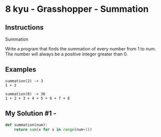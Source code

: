# 8 kyu - Grasshopper - Summation
## Instructions
Summation

Write a program that finds the summation of every number from 1 to num. The number will always be a positive integer greater than 0.

## Examples
```
summation(2) -> 3
1 + 2

summation(8) -> 36
1 + 2 + 3 + 4 + 5 + 6 + 7 + 8
```

## My Solution #1 - 
```python
def summation(num):
    return sum(x for x in range(num+1))
```